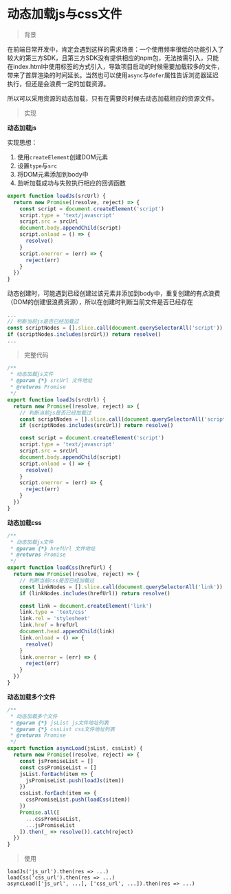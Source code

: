# 动态加载js与css文件

> 背景

在前端日常开发中，肯定会遇到这样的需求场景：一个使用频率很低的功能引入了较大的第三方SDK，且第三方SDK没有提供相应的npm包，无法按需引入，只能在index.html中使用标签的方式引入，导致项目启动的时候需要加载较多的文件，带来了首屏渲染的时间延长。当然也可以使用`async`与`defer`属性告诉浏览器延迟执行，但还是会浪费一定的加载资源。

所以可以采用资源的动态加载，只有在需要的时候去动态加载相应的资源文件。

> 实现

**动态加载js**

实现思想：

1. 使用`createElement`创建DOM元素
2. 设置`type`与`src`
3. 将DOM元素添加到body中
4. 监听加载成功与失败执行相应的回调函数

```js
export function loadJs(srcUrl) {
  return new Promise((resolve, reject) => {
    const script = document.createElement('script')
    script.type = 'text/javascript'
    script.src = srcUrl
    document.body.appendChild(script)
    script.onload = () => {
      resolve()
    }
    script.onerror = (err) => {
      reject(err)
    }
  })
}
```

动态创建时，可能遇到已经创建过该元素并添加到body中，重复创建的有点浪费（DOM的创建很浪费资源），所以在创建时判断当前文件是否已经存在

```js
...
// 判断当前js是否已经加载过
const scriptNodes = [].slice.call(document.querySelectorAll('script')).map(item => item.src)
if (scriptNodes.includes(srcUrl)) return resolve()
...
```

> 完整代码

```js
/**
 * 动态加载js文件
 * @param {*} srcUrl 文件地址
 * @returns Promise
 */
export function loadJs(srcUrl) {
  return new Promise((resolve, reject) => {
    // 判断当前js是否已经加载过
    const scriptNodes = [].slice.call(document.querySelectorAll('script')).map(item => item.src)
    if (scriptNodes.includes(srcUrl)) return resolve()

    const script = document.createElement('script')
    script.type = 'text/javascript'
    script.src = srcUrl
    document.body.appendChild(script)
    script.onload = () => {
      resolve()
    }
    script.onerror = (err) => {
      reject(err)
    }
  })
}
```

**动态加载css**

```js
/**
 * 动态加载js文件
 * @param {*} hrefUrl 文件地址
 * @returns Promise
 */
export function loadCss(hrefUrl) {
  return new Promise((resolve, reject) => {
    // 判断当前css是否已经加载过
    const linkNodes = [].slice.call(document.querySelectorAll('link')).map(item => item.href)
    if (linkNodes.includes(hrefUrl)) return resolve()

    const link = document.createElement('link')
    link.type = 'text/css'
    link.rel = 'stylesheet'
    link.href = hrefUrl
    document.head.appendChild(link)
    link.onload = () => {
      resolve()
    }
    link.onerror = (err) => {
      reject(err)
    }
  })
}
```

**动态加载多个文件**

```js
/**
 * 动态加载多个文件
 * @param {*} jsList js文件地址列表
 * @param {*} cssList css文件地址列表
 * @returns Promise
 */
export function asyncLoad(jsList, cssList) {
  return new Promise((resolve, reject) => {
    const jsPromiseList = []
    const cssPromiseList = []
    jsList.forEach(item => {
      jsPromiseList.push(loadJs(item))
    })
    cssList.forEach(item => {
      cssPromiseList.push(loadCss(item))
    })
    Promise.all([
      ...cssPromiseList,
      ...jsPromiseList
    ]).then(_ => resolve()).catch(reject)
  })
}
```

> 使用

```js\
loadJs('js_url').then(res => ...)
loadCss('css_url').then(res => ...)
asyncLoad(['js_url', ...], ['css_url', ...]).then(res => ...)
```

